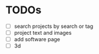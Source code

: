 # TODOs

-   [ ] search projects by search or tag
-   [ ] project text and images
-   [ ] add software page
-   [ ] 3d
